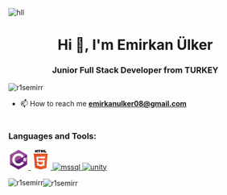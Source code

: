 ![hll](https://github.com/user-attachments/assets/e0b46ddd-01dc-4da3-950a-8b2995f231f3)
<h1 align="center">Hi 👋, I'm Emirkan Ülker</h1>
<h3 align="center">Junior Full Stack Developer from TURKEY</h3>
<p align="left"> <img src="https://komarev.com/ghpvc/?username=r1semirr&label=Profile%20views&color=0e75b6&style=flat" alt="r1semirr" /> </p>

- 📫 How to reach me **emirkanulker08@gmail.com**
 <br></br>

<h3 align="left">Languages and Tools:</h3>
<p align="left"> <a href="https://www.w3schools.com/cs/" target="_blank" rel="noreferrer"> <img src="https://raw.githubusercontent.com/devicons/devicon/master/icons/csharp/csharp-original.svg" alt="csharp" width="40" height="40"/> </a> <a href="https://www.w3.org/html/" target="_blank" rel="noreferrer"> <img src="https://raw.githubusercontent.com/devicons/devicon/master/icons/html5/html5-original-wordmark.svg" alt="html5" width="40" height="40"/> </a> <a href="https://www.microsoft.com/en-us/sql-server" target="_blank" rel="noreferrer"> <img src="https://www.svgrepo.com/show/303229/microsoft-sql-server-logo.svg" alt="mssql" width="40" height="40"/> </a> <a href="https://unity.com/" target="_blank" rel="noreferrer"> <img src="https://www.vectorlogo.zone/logos/unity3d/unity3d-icon.svg" alt="unity" width="40" height="40"/> </a> </p>
<p><img align="left" src="https://github-readme-stats.vercel.app/api/top-langs?username=r1semirr&show_icons=true&locale=en&layout=compact" alt="r1semirr" /></p>
<p><img align="center" src="https://github-readme-streak-stats.herokuapp.com/?user=r1semirr&" alt="r1semirr" /></p>
